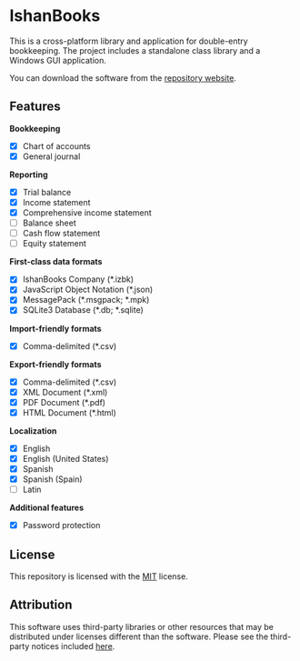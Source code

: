 <!--
README.md
Copyright (c) 2023 Ishan Pranav. All rights reserved.
Licensed under the MIT License.
-->

# IshanBooks
This is a cross-platform library and application for double-entry bookkeeping.
The project includes a standalone class library and a Windows GUI application.

You can download the software from the
[repository website](https://ishanpranav.github.io/ishan-books).
## Features
__Bookkeeping__
- [X] Chart of accounts
- [X] General journal

__Reporting__
- [X] Trial balance
- [X] Income statement
- [X] Comprehensive income statement
- [ ] Balance sheet
- [ ] Cash flow statement
- [ ] Equity statement

__First-class data formats__
- [X] IshanBooks Company (*.izbk)
- [X] JavaScript Object Notation (\*.json)
- [X] MessagePack (\*.msgpack; \*.mpk)
- [X] SQLite3 Database (\*.db; \*.sqlite)

__Import-friendly formats__
- [X] Comma-delimited (*.csv)

__Export-friendly formats__
- [X] Comma-delimited (*.csv)
- [X] XML Document (*.xml)
- [X] PDF Document (*.pdf)
- [X] HTML Document (*.html)

__Localization__
- [X] English
- [X] English (United States)
- [X] Spanish
- [X] Spanish (Spain)
- [ ] Latin

__Additional features__
- [X] Password protection
## License
This repository is licensed with the [MIT](LICENSE.txt) license.
## Attribution
This software uses third-party libraries or other resources that may be
distributed under licenses different than the software. Please see the
third-party notices included [here](THIRD-PARTY-NOTICES.md).
